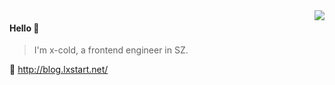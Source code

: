 <img align="right" src="https://github-readme-stats.vercel.app/api?username=x-cold&show_icons=true&icon_color=805AD5&text_color=718096&bg_color=ffffff&hide_title=true" />

#### Hello 👏

> I'm x-cold, a frontend engineer in SZ.

🔗 http://blog.lxstart.net/

